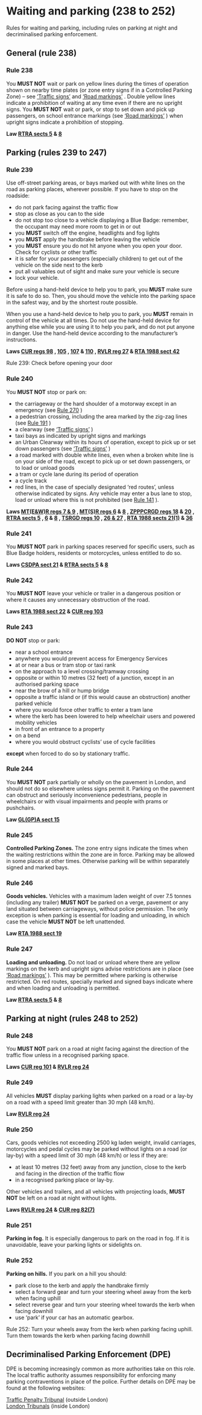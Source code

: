 
# Waiting and parking (238 to 252)

Rules for waiting and parking, including rules on parking at night and decriminalised parking enforcement.

## General (rule 238)

### Rule 238

You **MUST NOT** wait or park on yellow lines during the times of operation shown on nearby time plates (or zone entry signs if in a Controlled Parking Zone) – see [‘Traffic signs’](traffic-signs.md) and [‘Road markings’](road-markings.md) . Double yellow lines indicate a prohibition of waiting at any time even if there are no upright signs. You **MUST NOT** wait or park, or stop to set down and pick up passengers, on school entrance markings (see [‘Road markings’](road-markings.md) ) when upright signs indicate a prohibition of stopping.

**Law [RTRA sects 5](http://www.legislation.gov.uk/ukpga/1984/27/section/5) & [8](http://www.legislation.gov.uk/ukpga/1984/27/section/8)**

## Parking (rules 239 to 247)

### Rule 239

Use off-street parking areas, or bays marked out with white lines on the road as parking places, wherever possible. If you have to stop on the roadside:

* do not park facing against the traffic flow
* stop as close as you can to the side
* do not stop too close to a vehicle displaying a Blue Badge: remember, the occupant may need more room to get in or out
* you **MUST** switch off the engine, headlights and fog lights
* you **MUST** apply the handbrake before leaving the vehicle
* you **MUST** ensure you do not hit anyone when you open your door. Check for cyclists or other traffic
* it is safer for your passengers (especially children) to get out of the vehicle on the side next to the kerb
* put all valuables out of sight and make sure your vehicle is secure
* lock your vehicle.

Before using a hand-held device to help you to park, you **MUST** make sure it is safe to do so. Then, you should move the vehicle into the parking space in the safest way, and by the shortest route possible.

When you use a hand-held device to help you to park, you **MUST** remain in control of the vehicle at all times. Do not use the hand-held device for anything else while you are using it to help you park, and do not put anyone in danger. Use the hand-held device according to the manufacturer’s instructions.

**Laws [CUR regs 98](http://www.legislation.gov.uk/uksi/1986/1078/regulation/98/made) , [105](http://www.legislation.gov.uk/uksi/1986/1078/regulation/105/made) , [107](http://www.legislation.gov.uk/uksi/1986/1078/regulation/107/made) & [110](http://www.legislation.gov.uk/uksi/2018/592/regulation/2/made#f00003) , [RVLR reg 27](http://www.legislation.gov.uk/uksi/1989/1796/regulation/27/made) & [RTA 1988 sect 42](http://www.legislation.gov.uk/ukpga/1988/52/section/42)**

Rule 239: Check before opening your door
### Rule 240

You **MUST NOT** stop or park on:

* the carriageway or the hard shoulder of a motorway except in an emergency (see [Rule 270](motorways-253-to-273.md#rule270) )
* a pedestrian crossing, including the area marked by the zig-zag lines (see [Rule 191](using-the-road-159-to-203.md#rule191) )
* a clearway (see [‘Traffic signs’](traffic-signs.md) )
* taxi bays as indicated by upright signs and markings
* an Urban Clearway within its hours of operation, except to pick up or set down passengers (see [‘Traffic signs’](traffic-signs.md) )
* a road marked with double white lines, even when a broken white line is on your side of the road, except to pick up or set down passengers, or to load or unload goods
* a tram or cycle lane during its period of operation
* a cycle track
* red lines, in the case of specially designated ‘red routes’, unless otherwise indicated by signs. Any vehicle may enter a bus lane to stop, load or unload where this is not prohibited (see [Rule 141](general-rules-techniques-and-advice-for-all-drivers-and-riders-103-to-158.md#rule141) ).

**Laws [MT(E&W)R regs 7 & 9](http://www.legislation.gov.uk/uksi/1982/1163/contents/made) , [MT(S)R regs 6](http://www.legislation.gov.uk/uksi/1995/2507/regulation/6/made) & [8](http://www.legislation.gov.uk/uksi/1995/2507/regulation/8/made) , [ZPPPCRGD regs 18](http://www.legislation.gov.uk/uksi/1997/2400/regulation/18/made) & [20](http://www.legislation.gov.uk/uksi/1997/2400/regulation/20/made) , [RTRA sects 5](http://www.legislation.gov.uk/ukpga/1984/27/section/5) , [6](http://www.legislation.gov.uk/ukpga/1984/27/section/6) & [8](http://www.legislation.gov.uk/ukpga/1984/27/section/8) , [TSRGD regs 10](http://www.legislation.gov.uk/uksi/2002/3113/regulation/10/made) , [26 & 27](http://www.legislation.gov.uk/uksi/2002/3113/part/I/crossheading/road-markings/made) , [RTA 1988 sects 21(1)](http://www.legislation.gov.uk/ukpga/1988/52/section/21) & [36](http://www.legislation.gov.uk/ukpga/1988/52/section/36)**

### Rule 241

You **MUST NOT** park in parking spaces reserved for specific users, such as Blue Badge holders, residents or motorcycles, unless entitled to do so.

**Laws [CSDPA sect 21](http://www.legislation.gov.uk/ukpga/1970/44/section/21) & [RTRA sects 5](http://www.legislation.gov.uk/ukpga/1984/27/section/5) & [8](http://www.legislation.gov.uk/ukpga/1984/27/section/8)**

### Rule 242

You **MUST NOT** leave your vehicle or trailer in a dangerous position or where it causes any unnecessary obstruction of the road.

**Laws [RTA 1988 sect 22](http://www.legislation.gov.uk/ukpga/1988/52/section/22) & [CUR reg 103](http://www.legislation.gov.uk/uksi/1986/1078/regulation/103/made)**

### Rule 243

**DO NOT** stop or park:

* near a school entrance
* anywhere you would prevent access for Emergency Services
* at or near a bus or tram stop or taxi rank
* on the approach to a level crossing/tramway crossing
* opposite or within 10 metres (32 feet) of a junction, except in an authorised parking space
* near the brow of a hill or hump bridge
* opposite a traffic island or (if this would cause an obstruction) another parked vehicle
* where you would force other traffic to enter a tram lane
* where the kerb has been lowered to help wheelchair users and powered mobility vehicles
* in front of an entrance to a property
* on a bend
* where you would obstruct cyclists’ use of cycle facilities

**except** when forced to do so by stationary traffic.

### Rule 244

You **MUST NOT** park partially or wholly on the pavement in London, and should not do so elsewhere unless signs permit it. Parking on the pavement can obstruct and seriously inconvenience pedestrians, people in wheelchairs or with visual impairments and people with prams or pushchairs.

**Law [GL(GP)A sect 15](http://www.legislation.gov.uk/ukla/1974/24/section/15)**

### Rule 245

**Controlled Parking Zones.** The zone entry signs indicate the times when the waiting restrictions within the zone are in force. Parking may be allowed in some places at other times. Otherwise parking will be within separately signed and marked bays.

### Rule 246

**Goods vehicles.** Vehicles with a maximum laden weight of over 7.5 tonnes (including any trailer) **MUST NOT** be parked on a verge, pavement or any land situated between carriageways, without police permission. The only exception is when parking is essential for loading and unloading, in which case the vehicle **MUST NOT** be left unattended.

**Law [RTA 1988 sect 19](http://www.legislation.gov.uk/ukpga/1988/52/section/19)**

### Rule 247

**Loading and unloading.** Do not load or unload where there are yellow markings on the kerb and upright signs advise restrictions are in place (see [‘Road markings’](road-markings.md) ). This may be permitted where parking is otherwise restricted. On red routes, specially marked and signed bays indicate where and when loading and unloading is permitted.

**Law [RTRA sects 5](http://www.legislation.gov.uk/ukpga/1984/27/section/5) & [8](http://www.legislation.gov.uk/ukpga/1984/27/section/8)**

## Parking at night (rules 248 to 252)

### Rule 248

You **MUST NOT** park on a road at night facing against the direction of the traffic flow unless in a recognised parking space.

**Laws [CUR reg 101](http://www.legislation.gov.uk/uksi/1986/1078/regulation/101/made) & [RVLR reg 24](http://www.legislation.gov.uk/uksi/1989/1796/regulation/24/made)**

### Rule 249

All vehicles **MUST** display parking lights when parked on a road or a lay-by on a road with a speed limit greater than 30 mph (48 km/h).

**Law [RVLR reg 24](http://www.legislation.gov.uk/uksi/1989/1796/regulation/24/made)**

### Rule 250

Cars, goods vehicles not exceeding 2500 kg laden weight, invalid carriages, motorcycles and pedal cycles may be parked without lights on a road (or lay-by) with a speed limit of 30 mph (48 km/h) or less if they are:

* at least 10 metres (32 feet) away from any junction, close to the kerb and facing in the direction of the traffic flow
* in a recognised parking place or lay-by.

Other vehicles and trailers, and all vehicles with projecting loads, **MUST NOT** be left on a road at night without lights.

**Laws [RVLR reg 24](http://www.legislation.gov.uk/uksi/1989/1796/regulation/24/made) & [CUR reg 82(7)](http://www.legislation.gov.uk/uksi/1986/1078/regulation/82/made)**

### Rule 251

**Parking in fog.** It is especially dangerous to park on the road in fog. If it is unavoidable, leave your parking lights or sidelights on.

### Rule 252

**Parking on hills.** If you park on a hill you should:

* park close to the kerb and apply the handbrake firmly
* select a forward gear and turn your steering wheel away from the kerb when facing uphill
* select reverse gear and turn your steering wheel towards the kerb when facing downhill
* use ‘park’ if your car has an automatic gearbox.

Rule 252: Turn your wheels away from the kerb when parking facing uphill. Turn them towards the kerb when parking facing downhill
## Decriminalised Parking Enforcement (DPE)

DPE is becoming increasingly common as more authorities take on this role. The local traffic authority assumes responsibility for enforcing many parking contraventions in place of the police. Further details on DPE may be found at the following websites:

[Traffic Penalty Tribunal](http://www.trafficpenaltytribunal.gov.uk) (outside London) <br/> [London Tribunals](http://www.londontribunals.gov.uk) (inside London)

